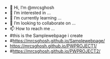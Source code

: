 - 👋 Hi, I’m @mrcsghosh
- 👀 I’m interested in ...
- 🌱 I’m currently learning ...
- 💞️ I’m looking to collaborate on ...
- 📫 How to reach me ...
- #this is the Samplewebpage i create 
- #https://mrcsghosh.github.io/Samplewebpage/
- https://mrcsghosh.github.io/PWPROJECT1/
- #https://mrcsghosh.github.io/PWPROJECT2/


<!---
mrcsghosh/mrcsghosh is a ✨ special ✨ repository because its `README.md` (this file) appears on your GitHub profile.
You can click the Preview link to take a look at your changes.
--->

